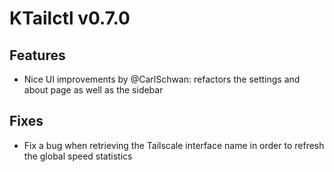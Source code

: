 # KTailctl v0.7.0

## Features

- Nice UI improvements by @CarlSchwan: refactors the settings and about page as well as the sidebar

## Fixes

- Fix a bug when retrieving the Tailscale interface name in order to refresh the global speed statistics
